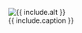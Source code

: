 
<figure>
  <picture class="mb-4">
    <source media="(max-width: 540px)" srcset="/images/{{ include.image }}-half.jpg 540w" sizes="100vw">
    <source media="(min-width: 541px)" type="image/webp" srcset="/images/{{ include.image }}.webp" sizes="100w">
    <source media="(min-width: 541px)" srcset="/images/{{ include.image}}.jpg 1080w" sizes="100w">
    <img alt="{{ include.alt }}" src="/images/{{ include.image }}.jpg">
  </picture>

  <figcaption class="text-center">{{ include.caption }}</figcaption>
</figure>
